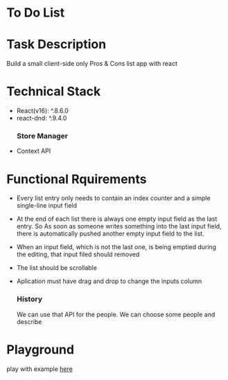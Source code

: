 # To Do List
# Task Description
  Build a small client-side only Pros & Cons list app with react

# Technical Stack
- React(v16): ^.8.6.0
- react-dnd:  ^.9.4.0
  ### Store Manager
- Context API

# Functional Rquirements
- Every list entry only needs to contain an index counter and a simple single-line input field
- At the end of each list there is always one empty input field as the last entry. So As soon as someone writes something into   the last input field, there is automatically pushed another empty input field to the list.
- When an input field, which is not the last one, is being emptied during the editing, that input filed should removed
- The list should be scrollable
- Aplication must have drag and drop to change the inputs column

  ### History
  We can use that API for the people. We can choose some people and describe
  
# Playground
  
  play with example [here](https://http://localhost:3000/)
  
